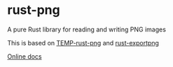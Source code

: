 rust-png
========

A pure Rust library for reading and writing PNG images

This is based on [TEMP-rust-png](https://github.com/cmr/TEMP-rust-png) and [rust-exportpng](https://github.com/bvssvni/rust-exportpng)

[Online docs](http://bvssvni.github.io/docs/rust-png/png/)
